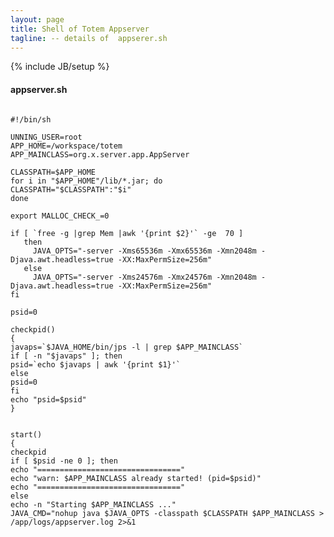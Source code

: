 ```yaml
---
layout: page
title: Shell of Totem Appserver
tagline: -- details of  appserer.sh
---
```

{% include JB/setup %}

#### appserver.sh

<pre><code class="Bash">
#!/bin/sh

UNNING_USER=root
APP_HOME=/workspace/totem
APP_MAINCLASS=org.x.server.app.AppServer

CLASSPATH=$APP_HOME
for i in "$APP_HOME"/lib/*.jar; do
CLASSPATH="$CLASSPATH":"$i"
done

export MALLOC_CHECK_=0

if [ `free -g |grep Mem |awk '{print $2}'` -ge  70 ]
   then 
     JAVA_OPTS="-server -Xms65536m -Xmx65536m -Xmn2048m -Djava.awt.headless=true -XX:MaxPermSize=256m"
   else
     JAVA_OPTS="-server -Xms24576m -Xmx24576m -Xmn2048m -Djava.awt.headless=true -XX:MaxPermSize=256m"
fi

psid=0

checkpid()
{
javaps=`$JAVA_HOME/bin/jps -l | grep $APP_MAINCLASS`
if [ -n "$javaps" ]; then
psid=`echo $javaps | awk '{print $1}'`
else
psid=0
fi
echo "psid=$psid"
}


start()
{
checkpid
if [ $psid -ne 0 ]; then
echo "================================"
echo "warn: $APP_MAINCLASS already started! (pid=$psid)"
echo "================================"
else
echo -n "Starting $APP_MAINCLASS ..."
JAVA_CMD="nohup java $JAVA_OPTS -classpath $CLASSPATH $APP_MAINCLASS > /app/logs/appserver.log 2>&1 </dev/null &"
su -c "$JAVA_CMD"
checkpid
if [ $psid -ne 0 ]; then
echo "(pid=$psid) [OK]"
else
echo "[Failed]"
fi
fi
}

stop()
{
checkpid
if [ $psid -ne 0 ]; then
echo -n "Stopping $APP_MAINCLASS ...(pid=$psid) "
kill -9 $psid
if [ $? -eq 0 ]; then
echo "[OK]"
else
echo "[Failed]"
fi
checkpid
if [ $psid -ne 0 ]; then
stop
fi
else
echo "================================"
echo "warn: $APP_MAINCLASS is not running"
echo "================================"
fi
echo "===remove index lock tlog bigqueue"
rm -f /server/solr/product/data/index/*.lock
rm -rf /server/bigqueue/logs/ModuleQueue/*
rm -rf /server/bigqueue/logs/schedule/*
rm -rf /server/bigqueue/logs/searchlogs/*
}

status()
{
checkpid
if [ $psid -ne 0 ];  then
echo "$APP_MAINCLASS is running! (pid=$psid)"
else
echo "$APP_MAINCLASS is not running"
fi
}

info()
{
echo "System Information:"
echo "****************************"
echo `head -n 1 /etc/issue`
echo `uname -a`
echo
echo "JAVA_HOME=$JAVA_HOME"
echo `$JAVA_HOME/bin/java -version`
echo
echo "APP_HOME=$APP_HOME"
echo "APP_MAINCLASS=$APP_MAINCLASS"
echo "****************************"
}

case "$1" in
'start')
start
;;
'stop')
stop
;;
'restart')
stop
start
;;
'status')
status
;;
'info')
info
;;
*)
echo "Usage: $0 {start|stop|restart|status|info}"
exit 1
esac
exit 0
</code></pre>

